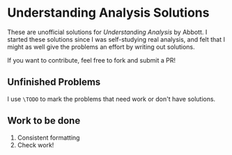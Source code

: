 # Understanding Analysis Solutions

These are unofficial solutions for _Understanding Analysis_ by Abbott.
I started these solutions since I was self-studying real analysis,
and felt that I might as well give the problems an effort by writing
out solutions.

If you want to contribute, feel free to fork and submit a PR!

## Unfinished Problems

I use `\TODO` to mark the problems that need work or don't have solutions.

## Work to be done

1. Consistent formatting
2. Check work!
